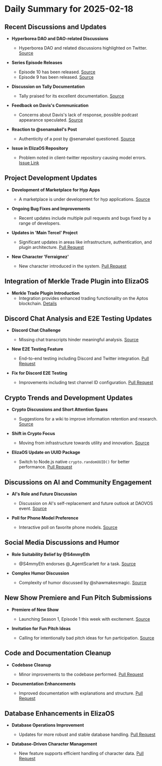 # Daily Summary for 2025-02-18

## Recent Discussions and Updates

- **Hyperborea DAO and DAO-related Discussions**
  - Hyperborea DAO and related discussions highlighted on Twitter. [Source](https://twitter.com/daosdotfun/status/1891934536386150754)

- **Series Episode Releases**
  - Episode 10 has been released. [Source](https://twitter.com/daosdotfun/status/1891934455591256395)
  - Episode 9 has been released. [Source](https://twitter.com/daosdotfun/status/1891934452651061604)

- **Discussion on Tally Documentation**
  - Tally praised for its excellent documentation. [Source](https://twitter.com/dankvr/status/1891977126535959023)

- **Feedback on Davis's Communication**
  - Concerns about Davis's lack of response, possible podcast appearance speculated. [Source](https://twitter.com/dankvr/status/1891975660773474583)

- **Reaction to @senamakel's Post**
  - Authenticity of a post by @senamakel questioned. [Source](https://twitter.com/shawmakesmagic/status/1891905112148181405)

- **Issue in ElizaOS Repository**
  - Problem noted in client-twitter repository causing model errors. [Issue Link](https://github.com/elizaOS/eliza/issues/3562)

## Project Development Updates

- **Development of Marketplace for Hyp Apps**
  - A marketplace is under development for hyp applications. [Source](https://twitter.com/dankvr/status/1891996996128342180)

- **Ongoing Bug Fixes and Improvements**
  - Recent updates include multiple pull requests and bugs fixed by a range of developers.

- **Updates in 'Main Tercel' Project**
  - Significant updates in areas like infrastructure, authentication, and plugin architecture. [Pull Request](https://github.com/elizaOS/eliza/pull/3568)

- **New Character 'Ferraignez'**
  - New character introduced in the system. [Pull Request](https://github.com/elizaOS/eliza/pull/3574)

## Integration of Merkle Trade Plugin into ElizaOS

- **Merkle Trade Plugin Introduction**
  - Integration provides enhanced trading functionality on the Aptos blockchain. [Details](https://github.com/elizaOS/eliza/pull/3565)

## Discord Chat Analysis and E2E Testing Updates

- **Discord Chat Challenge**
  - Missing chat transcripts hinder meaningful analysis. [Source](https://discord.com/channels/1253563208833433701/1326603270893867064)

- **New E2E Testing Feature**
  - End-to-end testing including Discord and Twitter integration. [Pull Request](https://github.com/elizaOS/eliza/pull/3579)

- **Fix for Discord E2E Testing**
  - Improvements including test channel ID configuration. [Pull Request](https://github.com/elizaOS/eliza/pull/3559)

## Crypto Trends and Development Updates

- **Crypto Discussions and Short Attention Spans**
  - Suggestions for a wiki to improve information retention and research. [Source](https://twitter.com/dankvr/status/1891860398732697800)

- **Shift in Crypto Focus**
  - Moving from infrastructure towards utility and innovation. [Source](https://twitter.com/dankvr/status/1891697019313332263)

- **ElizaOS Update on UUID Package**
  - Switch to Node.js native `crypto.randomUUID()` for better performance. [Pull Request](https://github.com/elizaOS/eliza/pull/3566)

## Discussions on AI and Community Engagement

- **AI's Role and Future Discussion**
  - Discussion on AI's self-replacement and future outlook at DAOVOS event. [Source](https://twitter.com/daosdotfun/status/1891934450545504713)

- **Poll for Phone Model Preference**
  - Interactive poll on favorite phone models. [Source](https://twitter.com/shawmakesmagic/status/1891760512221819296)

## Social Media Discussions and Humor

- **Role Suitability Belief by @S4mmyEth**
  - @S4mmyEth endorses @_AgentScarlett for a task. [Source](https://twitter.com/dankvr/status/1891850372563533855)

- **Complex Humor Discussion**
  - Complexity of humor discussed by @shawmakesmagic. [Source](https://twitter.com/shawmakesmagic/status/1891757106300113097)

## New Show Premiere and Fun Pitch Submissions

- **Premiere of New Show**
  - Launching Season 1, Episode 1 this week with excitement. [Source](https://twitter.com/dankvr/status/1891700949317525832)

- **Invitation for Fun Pitch Ideas**
  - Calling for intentionally bad pitch ideas for fun participation. [Source](https://twitter.com/dankvr/status/1891706500193595696)

## Code and Documentation Cleanup

- **Codebase Cleanup**
  - Minor improvements to the codebase performed. [Pull Request](https://github.com/elizaOS/eliza/pull/3582)

- **Documentation Enhancements**
  - Improved documentation with explanations and structure. [Pull Request](https://github.com/elizaOS/eliza/pull/3584)

## Database Enhancements in ElizaOS

- **Database Operations Improvement**
  - Updates for more robust and stable database handling. [Pull Request](https://github.com/elizaOS/eliza/pull/3581)

- **Database-Driven Character Management**
  - New feature supports efficient handling of character data. [Pull Request](https://github.com/elizaOS/eliza/pull/3573)
